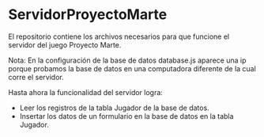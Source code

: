 # ServidorProyectoMarte
El repositorio contiene los archivos necesarios para que funcione el servidor del juego Proyecto Marte.

Nota: En la configuración de la base de datos database.js aparece una ip porque probamos la base de datos en una computadora diferente de la cual corre el servidor.

Hasta ahora la funcionalidad del servidor logra:
- Leer los registros de la tabla Jugador de la base de datos.
- Insertar los datos de un formulario en la base de datos en la tabla Jugador.
